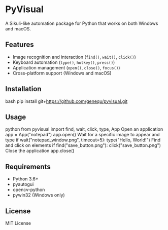 # PyVisual

A Sikuli-like automation package for Python that works on both Windows and macOS.

## Features

- Image recognition and interaction (`find()`, `wait()`, `click()`)
- Keyboard automation (`type()`, `hotkey()`, `press()`)
- Application management (`open()`, `close()`, `focus()`)
- Cross-platform support (Windows and macOS)

## Installation
bash
pip install git+https://github.com/genequ/pyvisual.git

## Usage
python
from pyvisual import find, wait, click, type, App
Open an application
app = App("notepad")
app.open()
Wait for a specific image to appear and type
if wait("notepad_window.png", timeout=5):
type("Hello, World!")
Find and click on elements
if find("save_button.png"):
click("save_button.png")
Close the application
app.close()

## Requirements

- Python 3.6+
- pyautogui
- opencv-python
- pywin32 (Windows only)

## License

MIT License